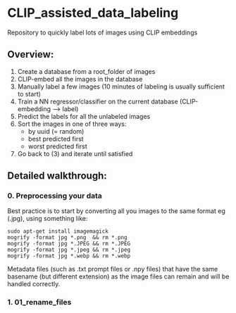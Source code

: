 # CLIP_assisted_data_labeling
Repository to quickly label lots of images using CLIP embeddings

## Overview:
1. Create a database from a root_folder of images
2. CLIP-embed all the images in the database
3. Manually label a few images (10 minutes of labeling is usually sufficient to start)
4. Train a NN regressor/classifier on the current database (CLIP-embedding --> label)
5. Predict the labels for all the unlabeled images
6. Sort the images in one of three ways:
    - by uuid (= random)
    - best predicted first
    - worst predicted first
7. Go back to (3) and iterate until satisfied


## Detailed walkthrough:

### 0. Preprocessing your data
Best practice is to start by converting all you images to the same format eg (.jpg), using something like:

```
sudo apt-get install imagemagick
mogrify -format jpg *.png  && rm *.png
mogrify -format jpg *.JPEG && rm *.JPEG
mogrify -format jpg *.jpeg && rm *.jpeg
mogrify -format jpg *.webp && rm *.webp
```

Metadata files (such as .txt prompt files or .npy files) that have the same basename (but different extension) as the image files can remain and will be handled correctly.


### 1. 01_rename_files
